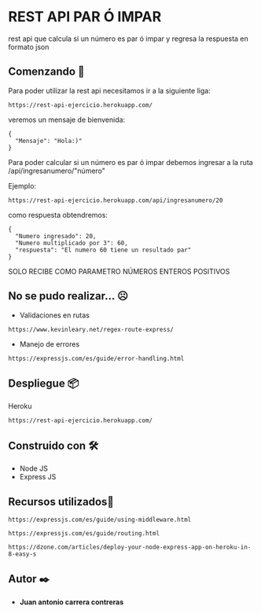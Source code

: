 # REST API PAR Ó IMPAR

rest api que calcula si un número es par ó impar y regresa la respuesta en formato json

## Comenzando 🚀

Para poder utilizar la rest api necesitamos ir a la siguiente liga:

```
https://rest-api-ejercicio.herokuapp.com/
```

veremos un mensaje de bienvenida:

```
{
  "Mensaje": "Hola:)"
}
```

Para poder calcular si un número es par ó impar debemos ingresar a la ruta /api/ingresanumero/"número"

Ejemplo:

```
https://rest-api-ejercicio.herokuapp.com/api/ingresanumero/20
```

como respuesta obtendremos:

```
{
  "Numero ingresado": 20,
  "Numero multiplicado por 3": 60,
  "respuesta": "El numero 60 tiene un resultado par"
}
```


SOLO RECIBE COMO PARAMETRO NÚMEROS ENTEROS POSITIVOS

## No se pudo realizar... ☹

* Validaciones en rutas

```
https://www.kevinleary.net/regex-route-express/
```

*  Manejo de errores
```
https://expressjs.com/es/guide/error-handling.html
```

## Despliegue 📦

Heroku

```
https://rest-api-ejercicio.herokuapp.com/
```

## Construido con 🛠️

* Node JS
* Express JS

## Recursos utilizados👀

```
https://expressjs.com/es/guide/using-middleware.html
```

```
https://expressjs.com/es/guide/routing.html
```

```
https://dzone.com/articles/deploy-your-node-express-app-on-heroku-in-8-easy-s
```

## Autor ✒️

* **Juan antonio carrera contreras** 

